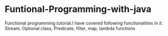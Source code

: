 # Funtional-Programming-with-java
Functional programming tutorial.I have covered following functionalities in it. Stream, Optional class, Predicate, filter, map, lambda functions
